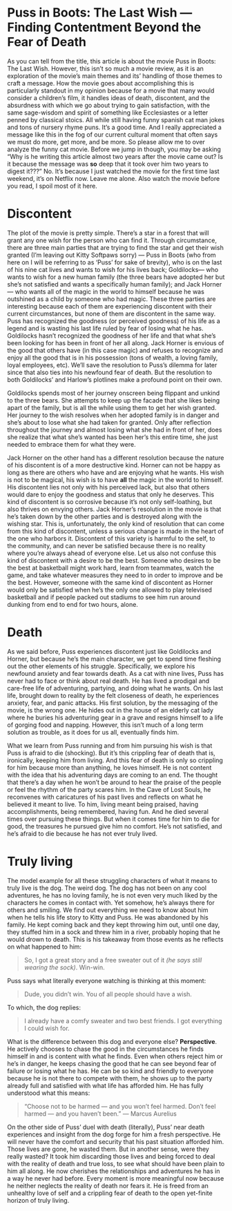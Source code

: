 Puss in Boots: The Last Wish — Finding Contentment Beyond the Fear of Death
===========================================================================

As you can tell from the title, this article is about the movie Puss in Boots: The Last Wish. However, this isn’t so much a movie review, as it is an exploration of the movie’s main themes and its’ handling of those themes to craft a message. How the movie goes about accomplishing this is particularly standout in my opinion because for a movie that many would consider a children’s film, it handles ideas of death, discontent, and the absurdness with which we go about trying to gain satisfaction, with the same sage-wisdom and spirit of something like Ecclesiastes or a letter penned by classical stoics. All while still having funny spanish cat man jokes and tons of nursery rhyme puns. It’s a good time. And I really appreciated a message like this in the fog of our current cultural moment that often says we must do more, get more, and be more. So please allow me to over analyze the funny cat movie. Before we jump in though, you may be asking “Why is he writing this article almost two years after the movie came out? Is it because the message was **so** deep that it took over him two years to digest it???” No. It’s because I just watched the movie for the first time last weekend, it’s on Netflix now. Leave me alone. Also watch the movie before you read, I spoil most of it here.

Discontent
==========

The plot of the movie is pretty simple. There’s a star in a forest that will grant any one wish for the person who can find it. Through circumstance, there are three main parties that are trying to find the star and get their wish granted (I’m leaving out Kitty Softpaws sorry) — Puss in Boots (who from here on I will be referring to as ‘Puss’ for sake of brevity), who is on the last of his nine cat lives and wants to wish for his lives back; Goldilocks— who wants to wish for a new human family (the three bears have adopted her but she’s not satisfied and wants a specifically human family); and Jack Horner — who wants all of the magic in the world to himself because he was outshined as a child by someone who had magic. These three parties are interesting because each of them are experiencing discontent with their current circumstances, but none of them are discontent in the same way. Puss has recognized the goodness (or perceived goodness) of his life as a legend and is wasting his last life ruled by fear of losing what he has. Goldilocks hasn’t recognized the goodness of her life and that what she’s been looking for has been in front of her all along. Jack Horner is envious of the good that others have (in this case magic) and refuses to recognize and enjoy all the good that is in his possession (tons of wealth, a loving family, loyal employees, etc). We’ll save the resolution to Puss’s dilemma for later since that also ties into his newfound fear of death. But the resolution to both Goldilocks’ and Harlow’s plotlines make a profound point on their own.

Goldilocks spends most of her journey onscreen being flippant and unkind to the three bears. She attempts to keep up the facade that she likes being apart of the family, but is all the while using them to get her wish granted. Her journey to the wish resolves when her adopted family is in danger and she’s about to lose what she had taken for granted. Only after reflection throughout the journey and almost losing what she had in front of her, does she realize that what she’s wanted has been her’s this entire time, she just needed to embrace them for what they were.

Jack Horner on the other hand has a different resolution because the nature of his discontent is of a more destructive kind. Horner can not be happy as long as there are others who have and are enjoying what he wants. His wish is not to be magical, his wish is to have **all** the magic in the world to himself. His discontent lies not only with his perceived lack, but also that others would dare to enjoy the goodness and status that only he deserves. This kind of discontent is so corrosive because it’s not only self-loathing, but also thrives on envying others. Jack Horner’s resolution in the movie is that he’s taken down by the other parties and is destroyed along with the wishing star. This is, unfortunately, the only kind of resolution that can come from this kind of discontent, unless a serious change is made in the heart of the one who harbors it. Discontent of this variety is harmful to the self, to the community, and can never be satisfied because there is no reality where you’re always ahead of everyone else. Let us also not confuse this kind of discontent with a desire to be the best. Someone who desires to be the best at basketball might work hard, learn from teammates, watch the game, and take whatever measures they need to in order to improve and be the best. However, someone with the same kind of discontent as Horner would only be satisfied when he’s the only one allowed to play televised basketball and if people packed out stadiums to see him run around dunking from end to end for two hours, alone.

Death
=====

As we said before, Puss experiences discontent just like Goldilocks and Horner, but because he’s the main character, we get to spend time fleshing out the other elements of his struggle. Specifically, we explore his newfound anxiety and fear towards death. As a cat with nine lives, Puss has never had to face or think about real death. He has lived a prodigal and care-free life of adventuring, partying, and doing what he wants. On his last life, brought down to reality by the felt closeness of death, he experiences anxiety, fear, and panic attacks. His first solution, by the messaging of the movie, is the wrong one. He hides out in the house of an elderly cat lady where he buries his adventuring gear in a grave and resigns himself to a life of gorging food and napping. However, this isn’t much of a long term solution as trouble, as it does for us all, eventually finds him.

What we learn from Puss running and from him pursuing his wish is that Puss is afraid to die (shocking). But it’s this crippling fear of death that is, ironically, keeping him from living. And this fear of death is only so crippling for him because more than anything, he loves himself. He is not content with the idea that his adventuring days are coming to an end. The thought that there’s a day when he won’t be around to hear the praise of the people or feel the rhythm of the party scares him. In the Cave of Lost Souls, he reconvenes with caricatures of his past lives and reflects on what he believed it meant to live. To him, living meant being praised, having accomplishments, being remembered, having fun. And he died several times over pursuing these things. But when it comes time for him to die for good, the treasures he pursued give him no comfort. He’s not satisfied, and he’s afraid to die because he has not ever truly lived.

Truly living
============

The model example for all these struggling characters of what it means to truly live is the dog. The weird dog. The dog has not been on any cool adventures, he has no loving family, he is not even very much liked by the characters he comes in contact with. Yet somehow, he’s always there for others and smiling. We find out everything we need to know about him when he tells his life story to Kitty and Puss. He was abandoned by his family. He kept coming back and they kept throwing him out, until one day, they stuffed him in a sock and threw him in a river, probably hoping that he would drown to death. This is his takeaway from those events as he reflects on what happened to him:

> So, I got a great story and a free sweater out of it _(he says still wearing the sock)_. Win-win.

Puss says what literally everyone watching is thinking at this moment:

> Dude, you didn’t win. You of all people should have a wish.

To which, the dog replies:

> I already have a comfy sweater and two best friends. I got everything I could wish for.

What is the difference between this dog and everyone else? **Perspective**. He actively chooses to chase the good in the circumstances he finds himself in and is content with what he finds. Even when others reject him or he’s in danger, he keeps chasing the good that he can see beyond fear of failure or losing what he has. He can be so kind and friendly to everyone because he is not there to compete with them, he shows up to the party already full and satisfied with what life has afforded him. He has fully understood what this means:

> “Choose not to be harmed — and you won’t feel harmed. Don’t feel harmed — and you haven’t been.” — Marcus Aurelius

On the other side of Puss’ duel with death (literally), Puss’ near death experiences and insight from the dog forge for him a fresh perspective. He will never have the comfort and security that his past situation afforded him. Those lives are gone, he wasted them. But in another sense, were they really wasted? It took him discarding those lives and being forced to deal with the reality of death and true loss, to see what should have been plain to him all along. He now cherishes the relationships and adventures he has in a way he never had before. Every moment is more meaningful now because he neither neglects the reality of death nor fears it. He is freed from an unhealthy love of self and a crippling fear of death to the open yet-finite horizon of truly living.
